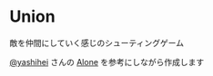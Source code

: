 # Union
敵を仲間にしていく感じのシューティングゲーム  

[@yashihei](https://github.com/yashihei)
さんの
[Alone](https://github.com/yashihei/Alone)
を参考にしながら作成します
